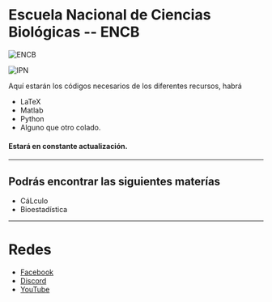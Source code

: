 # Escuela Nacional de Ciencias Biológicas -- ENCB
![ENCB](https://www.encb.ipn.mx/assets/files/encb/img/escudos/escudoENCB.png "ENCB")

![IPN](https://res-2.cloudinary.com/crunchbase-production/image/upload/c_lpad,h_256,w_256,f_auto,q_auto:eco/xzvgo512x2kmc0ciadrz "IPN")

Aquí estarán los códigos necesarios de los diferentes recursos, habrá 
- LaTeX
- Matlab
- Python
- Alguno que otro colado. 
#### **Estará en constante actualización.**
------------
## Podrás encontrar las siguientes materías
- CáLculo
- Bioestadística

------------

# Redes
- [Facebook](https://www.facebook.com/aniMATEnserio "Facebook")
- [Discord](https://discord.gg/anptUTkf "Discord")
- [YouTube](https://www.youtube.com/c/aniMATE1 "YouTube")
